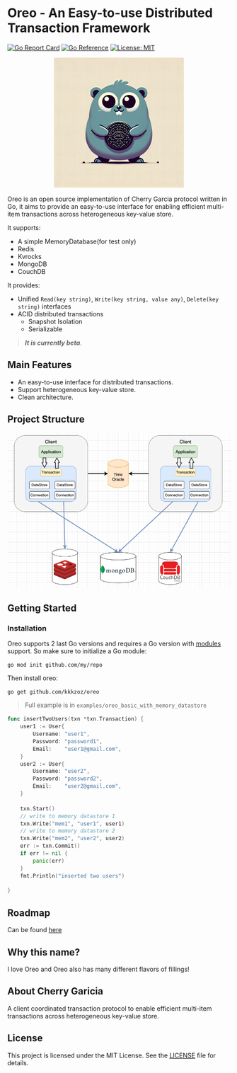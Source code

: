 # Oreo - An Easy-to-use Distributed Transaction Framework

[![Go Report Card](https://goreportcard.com/badge/github.com/kkkzoz/oreo)](https://goreportcard.com/report/github.com/kkkzoz/oreo)
[![Go Reference](https://pkg.go.dev/badge/github.com/kkkzoz/oreo.svg)](https://pkg.go.dev/github.com/kkkzoz/oreo)
[![License: MIT](https://img.shields.io/badge/License-MIT-yellow.svg)](https://opensource.org/licenses/MIT)


<div align="center">

![Logo](./assets/img/logo.png)
</div>


Oreo is an open source implementation of Cherry Garcia protocol written in Go, it aims to provide an easy-to-use interface for enabling efficient multi-item transactions across heterogeneous key-value store.


It supports:

+ A simple MemoryDatabase(for test only)
+ Redis
+ Kvrocks
+ MongoDB
+ CouchDB

It provides:

+ Unified `Read(key string)`, `Write(key string, value any)`, `Delete(key string)` interfaces
+ ACID distributed transactions
  + Snapshot Isolation
  + Serializable

> ***It is currently beta***.

## Main Features

+ An easy-to-use interface for distributed transactions.
+ Support heterogeneous key-value store.
+ Clean architecture.



## Project Structure

![Project Structure](./assets/img/project_structure.png)

## Getting Started

### Installation

Oreo supports 2 last Go versions and requires a Go version with
[modules](https://github.com/golang/go/wiki/Modules) support. So make sure to initialize a Go module:

```shell
go mod init github.com/my/repo
```

Then install oreo:

```shell
go get github.com/kkkzoz/oreo
```


> Full example is in `examples/oreo_basic_with_memory_datastore`

```go
func insertTwoUsers(txn *txn.Transaction) {
	user1 := User{
		Username: "user1",
		Password: "password1",
		Email:    "user1@gmail.com",
	}
	user2 := User{
		Username: "user2",
		Password: "password2",
		Email:    "user2@gmail.com",
	}

	txn.Start()
	// write to memory datastore 1
	txn.Write("mem1", "user1", user1)
	// write to memory datastore 2
	txn.Write("mem2", "user2", user2)
	err := txn.Commit()
	if err != nil {
		panic(err)
	}
	fmt.Println("inserted two users")

}
```

## Roadmap

Can be found [here](https://trello.com/b/Vl2H7Aqg/oreo-roadmap)

## Why this name?

I love Oreo and Oreo also has many different flavors of fillings!

## About Cherry Garicia

A client coordinated transaction protocol to enable efficient multi-item transactions across heterogeneous key-value store.

## License
This project is licensed under the MIT License. See the [LICENSE](./LICENSE) file for details.